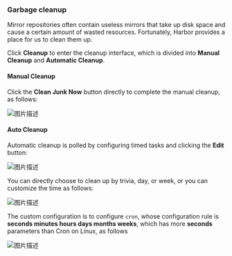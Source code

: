 ### Garbage cleanup

Mirror repositories often contain useless mirrors that take up disk space and cause a certain amount of wasted resources. Fortunately, Harbor provides a place for us to clean them up.

Click **Cleanup** to enter the cleanup interface, which is divided into **Manual Cleanup** and **Automatic Cleanup**.

#### Manual Cleanup

Click the **Clean Junk Now** button directly to complete the manual cleanup, as follows:

![图片描述](https://doc.shiyanlou.com/courses/10022/2123746/2a9b1da0392f6d032a3275140877c3b4-0/wm)

#### Auto Cleanup

Automatic cleanup is polled by configuring timed tasks and clicking the **Edit** button:

![图片描述](https://doc.shiyanlou.com/courses/10022/2123746/6092a00468464181ccdb3dcfe98a948f-0/wm)

You can directly choose to clean up by trivia, day, or week, or you can customize the time as follows:

![图片描述](https://doc.shiyanlou.com/courses/10022/2123746/ece5c0d8ac9680f6f419f3aee88ef993-0/wm)

The custom configuration is to configure `cron`, whose configuration rule is **seconds minutes hours days months weeks**, which has more **seconds** parameters than Cron on Linux, as follows

![图片描述](https://doc.shiyanlou.com/courses/10022/2123746/c7802cf0fdcea1dd5d16eba4fe10ea78-0/wm)
